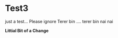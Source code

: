 # Test3
just a test... Please ignore
Terer bin .... terer bin nai nai


**Littial Bit of a Change**

